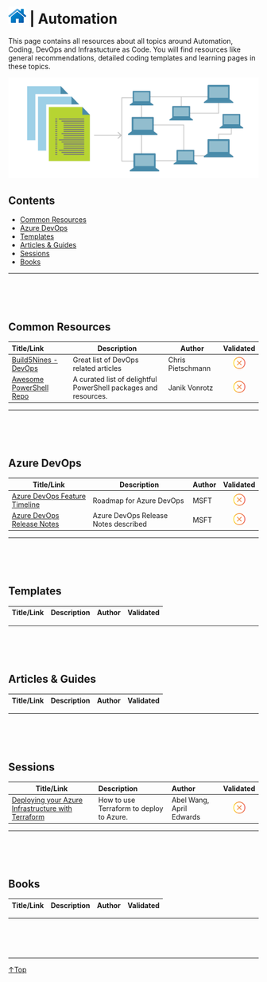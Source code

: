 # [![Home](../img/home.png)](../README.md "Home") | Automation

This page contains all resources about all topics around Automation, Coding, DevOps and Infrastucture as Code.
You will find resources like general recommendations, detailed coding templates and learning pages in these topics.

![Architecture](../img/automation.png)

## Contents
- [Common Resources](#common-resource)
- [Azure DevOps](#azure-devops)
- [Templates](#templates)
- [Articles & Guides](#articles-&-guides) 
- [Sessions](#sessions)
- [Books](#books)



-------------------------------------------------------------------------------------------------------------------
<br/><br/><br/>

## **Common Resources**

|    Title/Link                 | Description                   | Author            | Validated |
| :---------------------------- | ----------------------------- | ----------------- | :----------:|
|[Build5Nines - DevOps](https://build5nines.com/category/devops/)        | Great list of DevOps related articles                           | Chris Pietschmann |<img src="../img/solid/noCheck.png" title="noCheck" width=24 height=24> |
|[Awesome PowerShell Repo](https://github.com/janikvonrotz/awesome-powershell) | A curated list of delightful PowerShell packages and resources. | Janik Vonrotz     |<img src="../img/solid/noCheck.png" title="noCheck" width=24 height=24> |


-------------------------------------------------------------------------------------------------------------------
<br/><br/><br/>

## **Azure DevOps**
|  Title/Link                         | Description                          | Author | Validated|
|------------------------------------ | ----------------------------------- | ------- |:----------:|
|[Azure DevOps Feature Timeline](https://docs.microsoft.com/en-us/azure/devops/release-notes/features-timeline) | Roadmap for Azure DevOps             | MSFT   |<img src="../img/solid/noCheck.png" title="noCheck" width=24 height=24> |
|[Azure DevOps Release Notes](https://docs.microsoft.com/en-us/azure/devops/release-notes/)           | Azure DevOps Release Notes described | MSFT   |<img src="../img/solid/noCheck.png" title="noCheck" width=24 height=24> |



-------------------------------------------------------------------------------------------------------------------
<br/><br/><br/>

## **Templates**
| Title/Link | Description | Author |Validated |
| :--------: | :---------- | ------ |:------: |



-------------------------------------------------------------------------------------------------------------------
<br/><br/><br/>

## **Articles & Guides**
| Title/Link | Description | Author |Validated |
| :--------: | :---------- | :----- | :------: |



-------------------------------------------------------------------------------------------------------------------
<br/><br/><br/>

## **Sessions**
|Title/Link                  | Description                              | Author                   | Validated |
| -------------------------- | :--------------------------------------- | :----------------------- |:-----------:|
| [Deploying your Azure Infrastructure with Terraform](https://channel9.msdn.com/Shows/DevOps-Lab/Deploying-your-Azure-Infrastructure-with-Terraform) | How to use Terraform to deploy to Azure. | Abel Wang, April Edwards |<img src="../img/solid/noCheck.png" title="noCheck" width=24 height=24> |



-------------------------------------------------------------------------------------------------------------------
<br/><br/><br/>

## **Books**
| Title/Link | Description | Author |Validated |
| :--------: | :---------- | :----- |----------|



-------------------------------------------------------------------------------------------------------------------
<br/><br/><br/>
___
 <a href="#top" title="Back to the top.">↑Top</a>